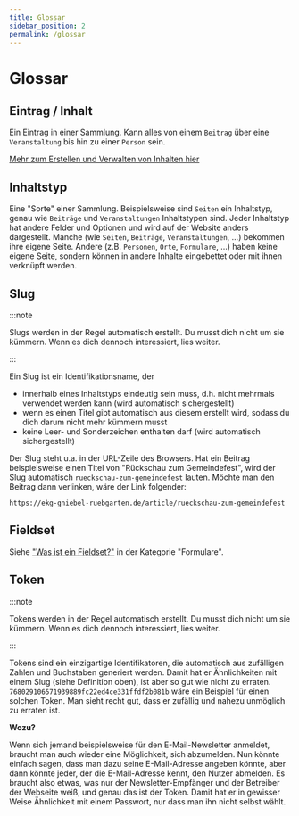 ```yaml
---
title: Glossar
sidebar_position: 2
permalink: /glossar
---
```


# Glossar


## Eintrag / Inhalt
Ein Eintrag in einer Sammlung. Kann alles von einem `Beitrag` über eine `Veranstaltung` bis hin zu einer `Person` sein.

[Mehr zum Erstellen und Verwalten von Inhalten hier](content/create-and-edit)


## Inhaltstyp
Eine "Sorte" einer Sammlung. Beispielsweise sind `Seiten` ein Inhaltstyp, genau wie `Beiträge` und `Veranstaltungen` Inhaltstypen sind. Jeder Inhaltstyp hat andere Felder und Optionen und wird auf der Website anders dargestellt. Manche (wie `Seiten`, `Beiträge`, `Veranstaltungen`, ...) bekommen ihre eigene Seite. Andere (z.B. `Personen`, `Orte`, `Formulare`, ...) haben keine eigene Seite, sondern können in andere Inhalte eingebettet oder mit ihnen verknüpft werden. 


## Slug

:::note

Slugs werden in der Regel automatisch erstellt. Du musst dich nicht um sie kümmern. Wenn es dich dennoch interessiert, lies weiter.

:::

Ein Slug ist ein Identifikationsname, der

- innerhalb eines Inhaltstyps eindeutig sein muss, d.h. nicht mehrmals verwendet werden kann (wird automatisch sichergestellt)
- wenn es einen Titel gibt automatisch aus diesem erstellt wird, sodass du dich darum nicht mehr kümmern musst
- keine Leer- und Sonderzeichen enthalten darf (wird automatisch sichergestellt)

Der Slug steht u.a. in der URL-Zeile des Browsers. Hat ein Beitrag beispielsweise einen Titel von "Rückschau zum Gemeindefest", wird der Slug automatisch `rueckschau-zum-gemeindefest` lauten. Möchte man den Beitrag dann verlinken, wäre der Link folgender:

`https://ekg-gniebel-ruebgarten.de/article/rueckschau-zum-gemeindefest`


## Fieldset
Siehe ["Was ist ein Fieldset?"](content/forms/fieldsets) in der Kategorie "Formulare".


## Token

:::note

Tokens werden in der Regel automatisch erstellt. Du musst dich nicht um sie kümmern. Wenn es dich dennoch interessiert, lies weiter.

:::

Tokens sind ein einzigartige Identifikatoren, die automatisch aus zufälligen Zahlen und Buchstaben generiert werden. Damit hat er Ähnlichkeiten mit einem Slug (siehe Definition oben), ist aber so gut wie nicht zu erraten. `768029106571939889fc22ed4ce331ffdf2b081b` wäre ein Beispiel für einen solchen Token. Man sieht recht gut, dass er zufällig und nahezu unmöglich zu erraten ist.

**Wozu?**

Wenn sich jemand beispielsweise für den E-Mail-Newsletter anmeldet, braucht man auch wieder eine Möglichkeit, sich abzumelden. Nun könnte einfach sagen, dass man dazu seine E-Mail-Adresse angeben könnte, aber dann könnte jeder, der die E-Mail-Adresse kennt, den Nutzer abmelden. Es braucht also etwas, was nur der Newsletter-Empfänger und der Betreiber der Webseite weiß, und genau das ist der Token. Damit hat er in gewisser Weise Ähnlichkeit mit einem Passwort, nur dass man ihn nicht selbst wählt.
